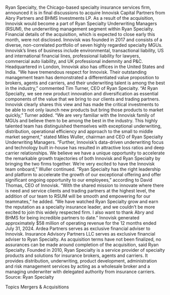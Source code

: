 Ryan Specialty, the Chicago-based specialty insurance services firm, announced it is in final discussions to acquire Innovisk Capital Partners from Abry Partners and BHMS Investments LP.
As a result of the acquisition, Innovisk would become a part of Ryan Specialty Underwriting Managers (RSUM), the underwriting management segment within Ryan Specialty.
Financial details of the acquisition, which is expected to close early this month, were not disclosed.
Innovisk was founded in 2017 and consists of a diverse, non-correlated portfolio of seven highly regarded specialty MGUs. Innovisk’s lines of business include environmental, transactional liability, US and international financial lines, professional liability for lawyers, commercial auto liability, and UK professional indemnity and P&C. Headquartered in London, Innovisk also has offices in the United States and India.
“We have tremendous respect for Innovisk. Their outstanding management team has demonstrated a differentiated value proposition to brokers, agents and carriers, and their underwriting talent is among the best in the industry,” commented Tim Turner, CEO of Ryan Specialty.
“At Ryan Specialty, we see new product innovation and diversification as essential components of the value that we bring to our clients and trading partners. Innovisk clearly shares this view and has made the critical investments to be able to not only launch new products but bring those products to market quickly,” Turner added.
“We are very familiar with the Innovisk family of MGUs and believe them to be among the best in the industry. This highly talented team has distinguished themselves with exceptional underwriting, distribution, operational efficiency and approach to the small to middle market segment,” stated Miles Wuller, chairman and CEO of Ryan Specialty Underwriting Managers.
“Further, Innovisk’s data-driven underwriting focus and technology built in-house has resulted in attractive loss ratios and deep carrier relationships. We believe we have a unique opportunity to accelerate the remarkable growth trajectories of both Innovisk and Ryan Specialty by bringing the two firms together. We’re very excited to have the Innovisk team onboard,” Wuller continued.
“Ryan Specialty has the right leadership and platform to accelerate the growth of our exceptional offering and offer significant ongoing opportunity to our employees,” according to David Thomas, CEO of Innovisk.
“With the shared mission to innovate where there is need and service clients and trading partners at the highest level, the addition of our team to RSUM will be smooth and empowering for our teammates,” he added. “We have watched Ryan Specialty grow and earn the reputation as a specialty insurance leader, and we couldn’t be more excited to join this widely respected firm. I also want to thank Abry and BHMS for being incredible partners to date.”
Innovisk generated approximately $58 million of operating revenue for the 12 months ended July 31, 2024.
Ardea Partners serves as exclusive financial adviser to Innovisk. Insurance Advisory Partners LLC serves as exclusive financial adviser to Ryan Specialty.
As acquisition terms have not been finalized, no assurances can be made around completion of the acquisition, said Ryan Specialty.
Founded in 2010, Ryan Specialty is a service provider of specialty products and solutions for insurance brokers, agents and carriers. It provides distribution, underwriting, product development, administration and risk management services by acting as a wholesale broker and a managing underwriter with delegated authority from insurance carriers.
Source: Ryan Specialty

Topics
Mergers & Acquisitions
